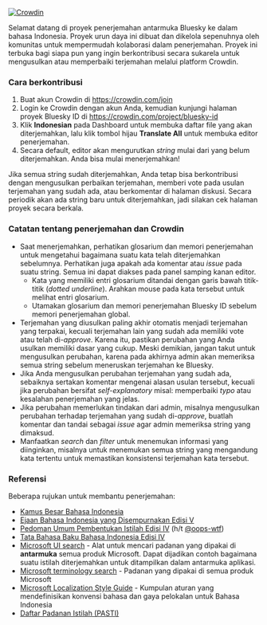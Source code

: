 [![Crowdin](https://badges.crowdin.net/bluesky-id/localized.svg)](https://crowdin.com/project/bluesky-id)

Selamat datang di proyek penerjemahan antarmuka Bluesky ke dalam bahasa Indonesia. Proyek urun daya ini dibuat dan dikelola sepenuhnya oleh komunitas untuk mempermudah kolaborasi dalam penerjemahan. Proyek ini terbuka bagi siapa pun yang ingin berkontribusi secara sukarela untuk mengusulkan atau memperbaiki terjemahan melalui platform Crowdin.

### Cara berkontribusi
1. Buat akun Crowdin di https://crowdin.com/join
2. Login ke Crowdin dengan akun Anda, kemudian kunjungi halaman proyek Bluesky ID di https://crowdin.com/project/bluesky-id
3. Klik **Indonesian** pada Dashboard untuk membuka daftar file yang akan diterjemahkan, lalu klik tombol hijau **Translate All** untuk membuka editor penerjemahan.
4. Secara default, editor akan mengurutkan *string* mulai dari yang belum diterjemahkan. Anda bisa mulai menerjemahkan!

Jika semua string sudah diterjemahkan, Anda tetap bisa berkontribusi dengan mengusulkan perbaikan terjemahan, memberi vote pada usulan terjemahan yang sudah ada, atau berkomentar di halaman diskusi. Secara periodik akan ada string baru untuk diterjemahkan, jadi silakan cek halaman proyek secara berkala.

### Catatan tentang penerjemahan dan Crowdin

- Saat menerjemahkan, perhatikan glosarium dan memori penerjemahan untuk mengetahui bagaimana suatu kata telah diterjemahkan sebelumnya. Perhatikan juga apakah ada komentar atau _issue_ pada suatu string. Semua ini dapat diakses pada panel samping kanan editor.
    - Kata yang memiliki entri glosarium ditandai dengan garis bawah titik-titik (_dotted underline_). Arahkan mouse pada kata tersebut untuk melihat entri glosarium.
    - Utamakan glosarium dan memori penerjemahan Bluesky ID sebelum memori penerjemahan global.
- Terjemahan yang diusulkan paling akhir otomatis menjadi terjemahan yang terpakai, kecuali terjemahan lain yang sudah ada memiliki vote atau telah di-_approve_. Karena itu, pastikan perubahan yang Anda usulkan memiliki dasar yang cukup. Meski demikian, jangan takut untuk mengusulkan perubahan, karena pada akhirnya admin akan memeriksa semua string sebelum meneruskan terjemahan ke Bluesky.
- Jika Anda mengusulkan perubahan terjemahan yang sudah ada, sebaiknya sertakan komentar mengenai alasan usulan tersebut, kecuali jika perubahan bersifat _self-explanatory_ misal: memperbaiki _typo_ atau kesalahan penerjemahan yang jelas.
- Jika perubahan memerlukan tindakan dari admin, misalnya mengusulkan perubahan terhadap terjemahan yang sudah di-_approve_, buatlah komentar dan tandai sebagai _issue_ agar admin memeriksa string yang dimaksud.
- Manfaatkan _search_ dan _filter_ untuk menemukan informasi yang diinginkan, misalnya untuk menemukan semua string yang mengandung kata tertentu untuk memastikan konsistensi terjemahan kata tersebut.

### Referensi
Beberapa rujukan untuk membantu penerjemahan:
- [Kamus Besar Bahasa Indonesia](https://kbbi.kemdikbud.go.id)
- [Ejaan Bahasa Indonesia yang Disempurnakan Edisi V](https://ejaan.kemdikbud.go.id)
- [Pedoman Umum Pembentukan Istilah Edisi IV](https://drive.google.com/file/d/1zF1LGWH08xWk92Op_aBU0UTtbDTW-Usx/view) (h/t [@oops-wtf](https://github.com/oops-wtf))
- [Tata Bahasa Baku Bahasa Indonesia Edisi IV](https://repositori.kemdikbud.go.id/16351/1/Tata%20Bahasa%20Baku%20Bahasa%20Ind.pdf)
- [Microsoft UI search](https://msit.powerbi.com/view?r=eyJrIjoiMmE2NjJhMDMtNTY3MC00MmI2LWFmOWUtYWM5YTVjODI5MjQwIiwidCI6IjcyZjk4OGJmLTg2ZjEtNDFhZi05MWFiLTJkN2NkMDExZGI0NyIsImMiOjV9) - Alat untuk mencari padanan yang dipakai di **antarmuka** semua produk Microsoft. Dapat dijadikan contoh bagaimana suatu istilah diterjemahkan untuk ditampilkan dalam antarmuka aplikasi.
- [Microsoft terminology search](https://msit.powerbi.com/view?r=eyJrIjoiODJmYjU4Y2YtM2M0ZC00YzYxLWE1YTktNzFjYmYxNTAxNjQ0IiwidCI6IjcyZjk4OGJmLTg2ZjEtNDFhZi05MWFiLTJkN2NkMDExZGI0NyIsImMiOjV9) - Padanan yang dipakai di semua produk Microsoft
- [Microsoft Localization Style Guide](https://download.microsoft.com/download/c/2/8/c2804555-f6ed-4db9-9e3b-ddf754159bd3/ind-idn-StyleGuide.pdf) - Kumpulan aturan yang mendefinisikan konvensi bahasa dan gaya pelokalan untuk Bahasa Indonesia
- [Daftar Padanan Istilah (PASTI)](https://pasti.kemdikbud.go.id/istilah_search.php)
